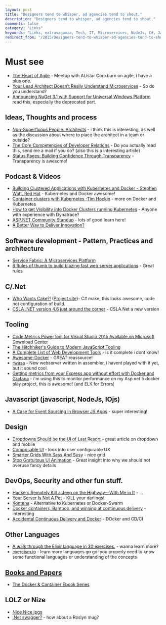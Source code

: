 ```yaml
---
layout: post
title: "Designers tend to whisper, ad agencies tend to shout."
description: "Designers tend to whisper, ad agencies tend to shout."
comments: false
category: "Links"
keywords: "Links, extravaganza, Tech, IT, Microservices, NodeJs, C#, Javascript, Solution architecture"
redirect_from: "/2015/Designers-tend-to-whisper-ad-agencies-tend-to-shout/"
---
```

#  Must see #
  * [The Heart of Agile](https://secure.trifork.com/cph-2015/freeevent/index.jsp?eventOID=7188) - Meetup with AListar Cockburn on agile, i have a plus one.
  * [Your Lead Architect Doesn’t Really Understand Microservices](http://thenewstack.io/genius-techie-doesnt-really-understand-cloud) - So do you understand?
  * [Announcing NuGet 3.1 with Support for Universal Windows Platform](http://blog.nuget.org/20150729/Introducing-nuget-uwp.html) read this, especially the deprecated part.

##  Ideas, Thoughts and process ##
  * [Non-Superfluous People: Architects](http://ithare.com/non-superfluous-people-architects/) - i think this is interesting, as well as the discussion about where to place the architect in a team or outside?
  * [The Core Competencies of Developer Relations](https://medium.com/google-developers/the-core-competencies-of-developer-relations-f3e1c04c0f5b) - Do you actually read this, send me a mail if you do? (also this is a interesting article)
  * [Status Pages: Building Confidence Through Transparency](http://royal.pingdom.com/2015/07/29/status-pages-building-confidence-through-transparency/) - Transparency is awesome!

##  Podcast & Videos ##
  * [Building Clustered Applications with Kubernetes and Docker - Stephen Watt, Red Hat](https://www.youtube.com/watch?v=bKDdhA_5jTQ) - Kubernetes and Docker awesome!
  * [Container clusters with Kubernetes -Tim Hockin](https://www.youtube.com/watch?v=BaHp8YXIsD0) - more on Docker and Kubernetes
  * [How to get Visibility into Docker Clusters running Kubernetes](http://apmblog.dynatrace.com/2015/07/21/how-to-get-visibility-into-docker-clusters-running-kubernetes/) - Anyone with experience with Dynatrace?
  * [ASP.NET Community Standup](https://live.asp.net/) - lots of good learn here!
  * [A Better Way to Deliver Innovation?](http://research.microsoft.com/apps/video/default.aspx?id=251687)
 
##  Software development - Pattern, Practices and architecture ##
  * [Service Fabric: A Microservices Platform](http://blogs.msdn.com/b/azureservicefabric/archive/2015/07/23/service-fabric-a-microservices-platform.aspx)
  * [6 Rules of thumb to build blazing fast web server applications](http://loige.co/6-rules-of-thumb-to-build-blazing-fast-web-applications) - Great rules

##  C/.Net ##
  * [Who Wants Cake?!](https://lostechies.com/chrismissal/2015/07/22/who-wants-cake/) ([Project site](http://cakebuild.net/))- C# make, this looks awesome, code not configuration of build.
  * [CSLA .NET version 4.6 just around the corner](http://www.lhotka.net/weblog/CSLANETVersion46JustAroundTheCorner.aspx) - CSLA.Net a new version


##  Tooling  ##
  * [Code Metrics PowerTool for Visual Studio 2015 Available on Microsoft Download Center](http://blogs.msdn.com/b/visualstudioalm/archive/2015/07/23/code-metrics-powertool-for-visual-studio-2015-available-on-microsoft-download-center.aspx)
  * [The Hitchhiker's Guide to Modern JavaScript Tooling](http://reactkungfu.com/2015/07/the-hitchhikers-guide-to-modern-javascript-tooling/)
  * [A Complete List of Web Development Tools](http://scottge.net/2015/07/28/a-complete-list-of-web-development-tools/) - is it complete i dont know!
  * [Awesome-Docker](http://veggiemonk.github.io/awesome-docker/) - GREAT reassource!
  * [rwasa](https://2ton.com.au/rwasa/) - New webserver written in assembler, i havent played with it yet, but it sound cool.
  * [Getting metrics from your Express app without effort with Docker and Grafana](https://medium.com/@chamerling/getting-metrics-from-your-express-app-without-effort-with-docker-and-grafana-ac8f6c42cbfb?mkt_tok=3RkMMJWWfF9wsRonuqTMZKXonjHpfsX54%2B0uXKK1lMI%2F0ER3fOvrPUfGjI4ATctmI%2BSLDwEYGJlv6SgFQ7LMMaZq1rgMXBk%3D) - i'm using this to monitor performance on my Asp.net 5 docker play project, this is awesome! (and ELK for Errors)


##  Javascript (javascript, NodeJs, IOjs) ##
 * [A Case for Event Sourcing in Browser JS Apps](http://rosstuck.com/a-case-for-event-sourcing-in-js-browser-apps/) - super interesting!


##  Design ##
 * [Dropdowns Should be the UI of Last Resort](http://www.lukew.com/ff/entry.asp?1950) - great article on dropdown and mobile
 * [Composable UI](http://ponyfoo.com/articles/composable-ui) - look into user configurable UX 
 * [Smarter Grids With Sass And Susy](http://www.smashingmagazine.com/2015/07/smarter-grids-with-sass-and-susy) - nice grid
 * [Stop Gratuitous UI Animation](https://medium.com/@sophie_paxtonUX/stop-gratuitous-ui-animation-9ece9aa9eb97) - Great insight into why we should not overuse fancy details


##  DevOps, Security and other fun stuff.  ##
 * [Hackers Remotely Kill a Jeep on the Highway—With Me in It](http://www.wired.com/2015/07/hackers-remotely-kill-jeep-highway/) - ...
 * [Your Server Is Not A Pet](https://www.madetech.com/news/your-server-is-not-a-pet) - KILL your darlings! 
 * [Kontena](http://www.kontena.io/) - Alternative to Kubernetes or Docker-Swarm
 * [Docker containers, Bamboo, and winning at continuous delivery](http://blogs.atlassian.com/2015/06/docker-containers-bamboo-winning-continuous-delivery) - interesting
 * [Accidental Continuous Delivery and Docker](https://medium.com/@dkastner/accidental-continuous-delivery-and-docker-aecec7deb8f1?mkt_tok=3RkMMJWWfF9wsRonuqTMZKXonjHpfsX54%2B0uXKK1lMI%2F0ER3fOvrPUfGjI4ATctmI%2BSLDwEYGJlv6SgFQ7LMMaZq1rgMXBk%3D) - DOcker and CD/CI

##  Other Languages ##
  * [A walk through the Elixir language in 30 exercises.](https://github.com/seven1m/30-days-of-elixir) - wanna learn more?
  * [exercism.io](http://exercism.io/) - learn more languages go go! you properly need to know some functional languages or understanding of the concepts

##  [Books and Papers]() ##
 * [The Docker & Container Ebook Series](https://github.com/thenewstack/docker-and-containers-ebooks)

##  LOLZ or Nize ##
  * [Nice Nice jpgs](http://www.nicenicejpg.com/)
  * [.Net swagger?](http://dotnet.spreadshirt.com/) - how about a Roslyn mug?


